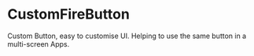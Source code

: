 # CustomFireButton
Custom Button, easy to customise UI. Helping to use the same button in a multi-screen Apps.
